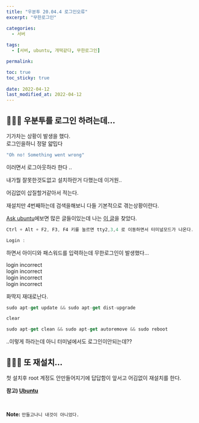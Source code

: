 ```yaml
---
title: "우분투 20.04.4 로그인오류"
excerpt: "무한로그인"

categories:
  - 서버
  
tags:
  - [서버, ubuntu, 개떡같다, 무한로그인]

permalink: 

toc: true
toc_sticky: true
 
date: 2022-04-12
last_modified_at: 2022-04-12
---
```


## 🤷🏻‍♀️ 우분투를 로그인 하려는데...

기가차는 상황이 발생을 했다.<br>
로그인을하니 정말 얇밉다<br>

```js
"Oh no! Something went wrong"
```

이러면서 로그아웃하라 한다 .. <br>

내가뭘 잘못한것도없고 설치하란거 다했는데 이거원.. <br>

어김없이 삽질할거같아서 적는다.<br>

재설치만 4번째하는데 검색을해보니 다들 기본적으로 겪는상황이란다. <br>

[Ask ubuntu](https://askubuntu.com/)에보면 많은 글들이있는데
나는 [이 글](https://askubuntu.com/questions/1239025/after-upgrade-to-ubuntu-20-04-oh-no-something-went-wrong)을 찾았다.

```cs
Ctrl + Alt + F2, F3, F4 키를 눌르면 tty2,3,4 로 이동하면서 터미널모드가 나온다.

Login : 

```

하면서 아이디와 패스워드를 입력하는데 무한로그인이 발생했다...

login incorrect <br>
login incorrect <br>
login incorrect <br>
login incorrect <br>

화딱지 재대로난다.

```js
sudo apt-get update && sudo apt-get dist-upgrade 

clear

sudo apt-get clean && sudo apt-get autoremove && sudo reboot

```

..이렇게 하라는데 아니 터미널에서도 로그인이안되는데??

## 🤷🏻‍♀️ 또 재설치...

첫 설치후 root 계정도 안만들어지기에 답답함이 앞서고
어김없이 재설치를 한다.





**참고) [Ubuntu](https://releases.ubuntu.com/focal/)**

<br>



**Note:** `만들고나니 내것이 아니었다.` 